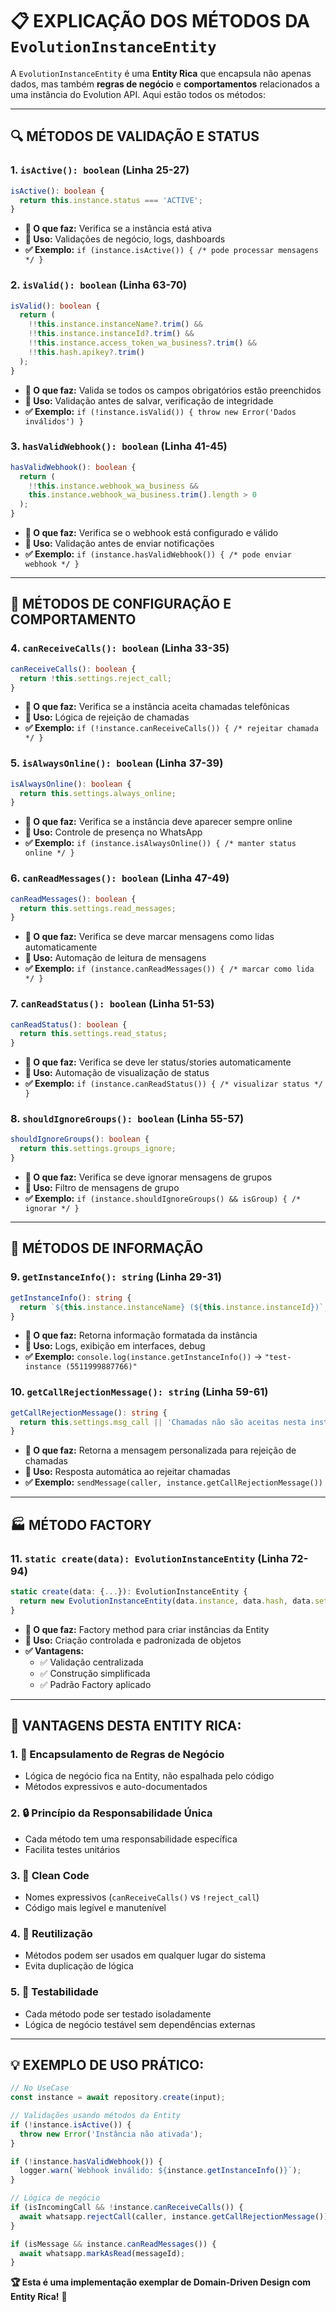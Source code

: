 # 📋 EXPLICAÇÃO DOS MÉTODOS DA `EvolutionInstanceEntity`

A `EvolutionInstanceEntity` é uma **Entity Rica** que encapsula não apenas dados, mas também **regras de negócio** e **comportamentos** relacionados a uma instância do Evolution API. Aqui estão todos os métodos:

---

## 🔍 MÉTODOS DE VALIDAÇÃO E STATUS

### 1. `isActive(): boolean` (Linha 25-27)
```typescript
isActive(): boolean {
  return this.instance.status === 'ACTIVE';
}
```
- **📝 O que faz:** Verifica se a instância está ativa
- **🎯 Uso:** Validações de negócio, logs, dashboards
- **✅ Exemplo:** `if (instance.isActive()) { /* pode processar mensagens */ }`

### 2. `isValid(): boolean` (Linha 63-70)
```typescript
isValid(): boolean {
  return (
    !!this.instance.instanceName?.trim() &&
    !!this.instance.instanceId?.trim() &&
    !!this.instance.access_token_wa_business?.trim() &&
    !!this.hash.apikey?.trim()
  );
}
```
- **📝 O que faz:** Valida se todos os campos obrigatórios estão preenchidos
- **🎯 Uso:** Validação antes de salvar, verificação de integridade
- **✅ Exemplo:** `if (!instance.isValid()) { throw new Error('Dados inválidos') }`

### 3. `hasValidWebhook(): boolean` (Linha 41-45)
```typescript
hasValidWebhook(): boolean {
  return (
    !!this.instance.webhook_wa_business && 
    this.instance.webhook_wa_business.trim().length > 0
  );
}
```
- **📝 O que faz:** Verifica se o webhook está configurado e válido
- **🎯 Uso:** Validação antes de enviar notificações
- **✅ Exemplo:** `if (instance.hasValidWebhook()) { /* pode enviar webhook */ }`

---

## 🔧 MÉTODOS DE CONFIGURAÇÃO E COMPORTAMENTO

### 4. `canReceiveCalls(): boolean` (Linha 33-35)
```typescript
canReceiveCalls(): boolean {
  return !this.settings.reject_call;
}
```
- **📝 O que faz:** Verifica se a instância aceita chamadas telefônicas
- **🎯 Uso:** Lógica de rejeição de chamadas
- **✅ Exemplo:** `if (!instance.canReceiveCalls()) { /* rejeitar chamada */ }`

### 5. `isAlwaysOnline(): boolean` (Linha 37-39)
```typescript
isAlwaysOnline(): boolean {
  return this.settings.always_online;
}
```
- **📝 O que faz:** Verifica se a instância deve aparecer sempre online
- **🎯 Uso:** Controle de presença no WhatsApp
- **✅ Exemplo:** `if (instance.isAlwaysOnline()) { /* manter status online */ }`

### 6. `canReadMessages(): boolean` (Linha 47-49)
```typescript
canReadMessages(): boolean {
  return this.settings.read_messages;
}
```
- **📝 O que faz:** Verifica se deve marcar mensagens como lidas automaticamente
- **🎯 Uso:** Automação de leitura de mensagens
- **✅ Exemplo:** `if (instance.canReadMessages()) { /* marcar como lida */ }`

### 7. `canReadStatus(): boolean` (Linha 51-53)
```typescript
canReadStatus(): boolean {
  return this.settings.read_status;
}
```
- **📝 O que faz:** Verifica se deve ler status/stories automaticamente
- **🎯 Uso:** Automação de visualização de status
- **✅ Exemplo:** `if (instance.canReadStatus()) { /* visualizar status */ }`

### 8. `shouldIgnoreGroups(): boolean` (Linha 55-57)
```typescript
shouldIgnoreGroups(): boolean {
  return this.settings.groups_ignore;
}
```
- **📝 O que faz:** Verifica se deve ignorar mensagens de grupos
- **🎯 Uso:** Filtro de mensagens de grupo
- **✅ Exemplo:** `if (instance.shouldIgnoreGroups() && isGroup) { /* ignorar */ }`

---

## 📄 MÉTODOS DE INFORMAÇÃO

### 9. `getInstanceInfo(): string` (Linha 29-31)
```typescript
getInstanceInfo(): string {
  return `${this.instance.instanceName} (${this.instance.instanceId})`;
}
```
- **📝 O que faz:** Retorna informação formatada da instância
- **🎯 Uso:** Logs, exibição em interfaces, debug
- **✅ Exemplo:** `console.log(instance.getInstanceInfo())` → `"test-instance (5511999887766)"`

### 10. `getCallRejectionMessage(): string` (Linha 59-61)
```typescript
getCallRejectionMessage(): string {
  return this.settings.msg_call || 'Chamadas não são aceitas nesta instância';
}
```
- **📝 O que faz:** Retorna a mensagem personalizada para rejeição de chamadas
- **🎯 Uso:** Resposta automática ao rejeitar chamadas
- **✅ Exemplo:** `sendMessage(caller, instance.getCallRejectionMessage())`

---

## 🏭 MÉTODO FACTORY

### 11. `static create(data): EvolutionInstanceEntity` (Linha 72-94)
```typescript
static create(data: {...}): EvolutionInstanceEntity {
  return new EvolutionInstanceEntity(data.instance, data.hash, data.settings);
}
```
- **📝 O que faz:** Factory method para criar instâncias da Entity
- **🎯 Uso:** Criação controlada e padronizada de objetos
- **✅ Vantagens:**
  - ✅ Validação centralizada
  - ✅ Construção simplificada
  - ✅ Padrão Factory aplicado

---

## 🎯 VANTAGENS DESTA ENTITY RICA:

### 1. 🧠 Encapsulamento de Regras de Negócio
- Lógica de negócio fica na Entity, não espalhada pelo código
- Métodos expressivos e auto-documentados

### 2. 🔒 Princípio da Responsabilidade Única
- Cada método tem uma responsabilidade específica
- Facilita testes unitários

### 3. 🎨 Clean Code
- Nomes expressivos (`canReceiveCalls()` vs `!reject_call`)
- Código mais legível e manutenível

### 4. 🔄 Reutilização
- Métodos podem ser usados em qualquer lugar do sistema
- Evita duplicação de lógica

### 5. 🧪 Testabilidade
- Cada método pode ser testado isoladamente
- Lógica de negócio testável sem dependências externas

---

## 💡 EXEMPLO DE USO PRÁTICO:

```typescript
// No UseCase
const instance = await repository.create(input);

// Validações usando métodos da Entity
if (!instance.isActive()) {
  throw new Error('Instância não ativada');
}

if (!instance.hasValidWebhook()) {
  logger.warn(`Webhook inválido: ${instance.getInstanceInfo()}`);
}

// Lógica de negócio
if (isIncomingCall && !instance.canReceiveCalls()) {
  await whatsapp.rejectCall(caller, instance.getCallRejectionMessage());
}

if (isMessage && instance.canReadMessages()) {
  await whatsapp.markAsRead(messageId);
}
```

**🏆 Esta é uma implementação exemplar de Domain-Driven Design com Entity Rica!** 🚀

